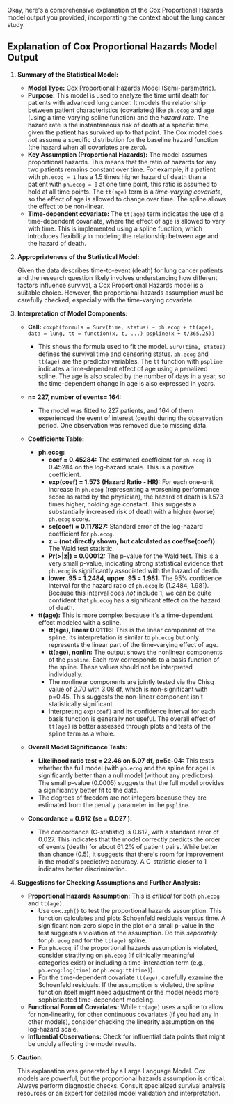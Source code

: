 Okay, here's a comprehensive explanation of the Cox Proportional Hazards model output you provided, incorporating the context about the lung cancer study.

## Explanation of Cox Proportional Hazards Model Output

1.  **Summary of the Statistical Model:**

    *   **Model Type:** Cox Proportional Hazards Model (Semi-parametric).
    *   **Purpose:** This model is used to analyze the time until death for patients with advanced lung cancer. It models the relationship between patient characteristics (covariates) like `ph.ecog` and age (using a time-varying spline function) and the *hazard rate*.  The hazard rate is the instantaneous risk of death at a specific time, given the patient has survived up to that point.  The Cox model does *not* assume a specific distribution for the baseline hazard function (the hazard when all covariates are zero).
    *   **Key Assumption (Proportional Hazards):** The model assumes proportional hazards. This means that the ratio of hazards for any two patients remains constant over time.  For example, if a patient with `ph.ecog = 1` has a 1.5 times higher hazard of death than a patient with `ph.ecog = 0` at one time point, this ratio is assumed to hold at all time points.  The `tt(age)` term is a *time-varying covariate*, so the effect of age is allowed to change over time.  The spline allows the effect to be non-linear.
    *   **Time-dependent covariate:** The `tt(age)` term indicates the use of a time-dependent covariate, where the effect of age is allowed to vary with time.  This is implemented using a spline function, which introduces flexibility in modeling the relationship between age and the hazard of death.

2.  **Appropriateness of the Statistical Model:**

    Given the data describes time-to-event (death) for lung cancer patients and the research question likely involves understanding how different factors influence survival, a Cox Proportional Hazards model is a suitable choice. However, the proportional hazards assumption *must* be carefully checked, especially with the time-varying covariate.

3.  **Interpretation of Model Components:**

    *   **Call:** `coxph(formula = Surv(time, status) ~ ph.ecog + tt(age), data = lung, tt = function(x, t, ...) pspline(x + t/365.25))`
        *   This shows the formula used to fit the model.  `Surv(time, status)` defines the survival time and censoring status. `ph.ecog` and `tt(age)` are the predictor variables. The `tt` function with `pspline` indicates a time-dependent effect of age using a penalized spline. The age is also scaled by the number of days in a year, so the time-dependent change in age is also expressed in years.
    *   **n= 227, number of events= 164:**
        *   The model was fitted to 227 patients, and 164 of them experienced the event of interest (death) during the observation period. One observation was removed due to missing data.

    *   **Coefficients Table:**
        *   **ph.ecog:**
            *   **coef = 0.45284:**  The estimated coefficient for `ph.ecog` is 0.45284 on the log-hazard scale. This is a positive coefficient.
            *   **exp(coef) = 1.573 (Hazard Ratio - HR):** For each one-unit increase in `ph.ecog` (representing a worsening performance score as rated by the physician), the hazard of death is 1.573 times higher, holding age constant. This suggests a substantially increased risk of death with a higher (worse) `ph.ecog` score.
            *   **se(coef) = 0.117827:** Standard error of the log-hazard coefficient for `ph.ecog`.
            *   **z = (not directly shown, but calculated as coef/se(coef)):**  The Wald test statistic.
            *   **Pr(>|z|) = 0.00012:** The p-value for the Wald test. This is a very small p-value, indicating strong statistical evidence that `ph.ecog` is significantly associated with the hazard of death.
            *   **lower .95 = 1.2484, upper .95 = 1.981:** The 95% confidence interval for the hazard ratio of `ph.ecog` is (1.2484, 1.981). Because this interval does *not* include 1, we can be quite confident that `ph.ecog` has a significant effect on the hazard of death.
        *   **tt(age):** This is more complex because it's a time-dependent effect modeled with a spline.
            *   **tt(age), linear 0.01116:** This is the linear component of the spline. Its interpretation is similar to `ph.ecog` but only represents the linear part of the time-varying effect of age.
            *   **tt(age), nonlin:** The output shows the nonlinear components of the `pspline`. Each row corresponds to a basis function of the spline. These values should not be interpreted individually.
            * The nonlinear components are jointly tested via the Chisq value of 2.70 with 3.08 df, which is non-significant with p=0.45. This suggests the non-linear component isn't statistically significant.
            * Interpreting `exp(coef)` and its confidence interval for each basis function is generally not useful. The overall effect of `tt(age)` is better assessed through plots and tests of the spline term as a whole.

    *   **Overall Model Significance Tests:**
        *   **Likelihood ratio test = 22.46  on 5.07 df, p=5e-04:**  This tests whether the full model (with `ph.ecog` and the spline for age) is significantly better than a null model (without any predictors).  The small p-value (0.0005) suggests that the full model provides a significantly better fit to the data.
        *   The degrees of freedom are not integers because they are estimated from the penalty parameter in the `pspline`.

    *   **Concordance = 0.612  (se = 0.027 ):**
        *   The concordance (C-statistic) is 0.612, with a standard error of 0.027. This indicates that the model correctly predicts the order of events (death) for about 61.2% of patient pairs.  While better than chance (0.5), it suggests that there's room for improvement in the model's predictive accuracy. A C-statistic closer to 1 indicates better discrimination.

4.  **Suggestions for Checking Assumptions and Further Analysis:**

    *   **Proportional Hazards Assumption:** This is *critical* for both `ph.ecog` and `tt(age)`.
        *   Use `cox.zph()` to test the proportional hazards assumption. This function calculates and plots Schoenfeld residuals versus time.  A significant non-zero slope in the plot or a small p-value in the test suggests a violation of the assumption.  Do this *separately* for `ph.ecog` and for the `tt(age)` spline.
        *   For `ph.ecog`, if the proportional hazards assumption is violated, consider stratifying on `ph.ecog` (if clinically meaningful categories exist) or including a time-interaction term (e.g., `ph.ecog:log(time)` or `ph.ecog:tt(time)`).
        *   For the time-dependent covariate `tt(age)`, carefully examine the Schoenfeld residuals.  If the assumption is violated, the spline function itself might need adjustment or the model needs more sophisticated time-dependent modeling.
    *   **Functional Form of Covariates:** While `tt(age)` uses a spline to allow for non-linearity, for other continuous covariates (if you had any in other models), consider checking the linearity assumption on the log-hazard scale.
    *   **Influential Observations:** Check for influential data points that might be unduly affecting the model results.

5.  **Caution:**

    This explanation was generated by a Large Language Model. Cox models are powerful, but the proportional hazards assumption is critical. Always perform diagnostic checks. Consult specialized survival analysis resources or an expert for detailed model validation and interpretation.


